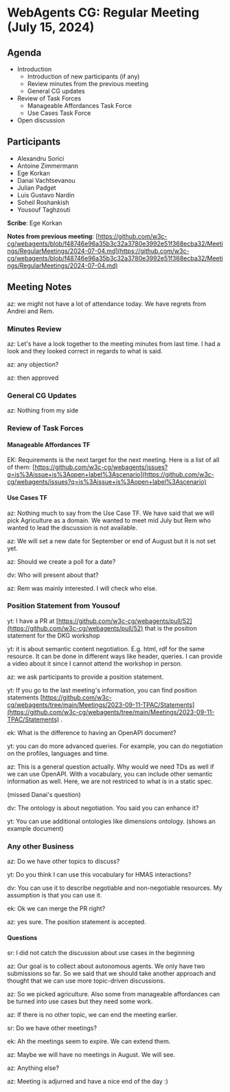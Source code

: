 
# WebAgents CG: Regular Meeting (July 15, 2024)

## Agenda

   * Introduction
       * Introduction of new participants (if any)
       * Review minutes from the previous meeting
       * General CG updates
   * Review of Task Forces
       * Manageable Affordances Task Force
       * Use Cases Task Force
   * Open discussion

## Participants

   * Alexandru Sorici
   * Antoine Zimmermann
   * Ege Korkan
   * Danai Vachtsevanou
   * Julian Padget
   * Luis Gustavo Nardin
   * Soheil Roshankish
   * Yousouf Taghzouti

**Scribe**: Ege Korkan

**Notes from previous meeting**: [https://github.com/w3c-cg/webagents/blob/f48746e96a35b3c32a3780e3992e51f368ecba32/Meetings/RegularMeetings/2024-07-04.md](https://github.com/w3c-cg/webagents/blob/f48746e96a35b3c32a3780e3992e51f368ecba32/Meetings/RegularMeetings/2024-07-04.md)

## Meeting Notes

az: we might not have a lot of attendance today. We have regrets from Andrei and Rem.

### Minutes Review

az: Let's have a look together to the meeting minutes from last time. I had a look and they looked correct in regards to what is said.

az: any objection?

az: then approved

### General CG Updates

az: Nothing from my side

### Review of Task Forces

#### Manageable Affordances TF

EK: Requirements is the next target for the next meeting. Here is a list of all of them: [https://github.com/w3c-cg/webagents/issues?q=is%3Aissue+is%3Aopen+label%3Ascenario](https://github.com/w3c-cg/webagents/issues?q=is%3Aissue+is%3Aopen+label%3Ascenario)


#### Use Cases TF

az: Nothing much to say from the Use Case TF. We have said that we will pick Agriculture as a domain. We wanted to meet mid July but Rem who wanted to lead the discussion is not available.

az: We will set a new date for September or end of August but it is not set yet.

az: Should we create a poll for a date?

dv: Who will present about that?

az: Rem was mainly interested. I will check who else.

### Position Statement from Yousouf

yt: I have a PR at [https://github.com/w3c-cg/webagents/pull/52](https://github.com/w3c-cg/webagents/pull/52) that is the position statement for the DKG workshop

yt: it is about semantic content negotiation. E.g. html, rdf for the same resource. It can be done in different ways like header, queries. I can provide a video about it since I cannot attend the workshop in person.

az: we ask participants to provide a position statement.

yt: If you go to the last meeting's information, you can find position statements [https://github.com/w3c-cg/webagents/tree/main/Meetings/2023-09-11-TPAC/Statements](https://github.com/w3c-cg/webagents/tree/main/Meetings/2023-09-11-TPAC/Statements) .

ek: What is the difference to having an OpenAPI document?

yt: you can do more advanced queries. For example, you can do negotiation on the profiles, languages and time.

az: This is a general question actually. Why would we need TDs as well if we can use OpenAPI. With a vocabulary, you can include other semantic information as well. Here, we are not restriced to what is in a static spec.

(missed Danai's question)

dv: The ontology is about negotiation. You said you can enhance it?

yt: You can use additional ontologies like dimensions ontology. (shows an example document)

### Any other Business

az: Do we have other topics to discuss?

yt: Do you think I can use this vocabulary for HMAS interactions?

dv: You can use it to describe negotiable and non-negotiable resources. My assumption is that you can use it.

ek: Ok we can merge the PR right?

az: yes sure. The position statement is accepted.

#### Questions

sr: I did not catch the discussion about use cases in the beginning

az: Our goal is to collect about autonomous agents. We only have two submissions so far. So we said that we should take another approach and thought that we can use more topic-driven discussions.

az: So we picked agriculture. Also some from manageable affordances can be turned into use cases but they need some work.

az: If there is no other topic, we can end the meeting earlier.

sr: Do we have other meetings?

ek: Ah the meetings seem to expire. We can extend them.

az: Maybe we will have no meetings in August. We will see.

az: Anything else?

az: Meeting is adjurned and have a nice end of the day :)
